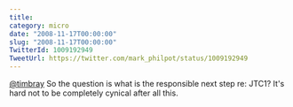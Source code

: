 ```yaml
---
title: 
category: micro
date: "2008-11-17T00:00:00"
slug: "2008-11-17T00:00:00"
TwitterId: 1009192949
TweetUrl: https://twitter.com/mark_philpot/status/1009192949
---
```


[@timbray](https://twitter.com/timbray) So the question is what is the
responsible next step re: JTC1? It's hard not to be completely cynical after all
this.
